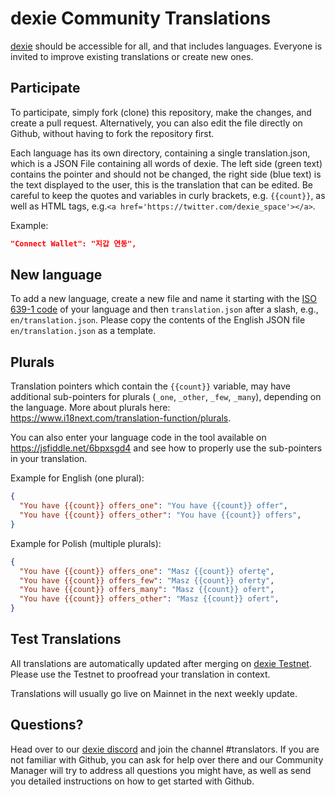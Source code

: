 # dexie Community Translations

[dexie](https://dexie.space) should be accessible for all, and that includes languages. Everyone is invited to improve existing translations or create new ones.

## Participate
To participate, simply fork (clone) this repository, make the changes, and create a pull request. Alternatively, you can also edit the file directly on Github, without having to fork the repository first.

Each language has its own directory, containing a single translation.json, which is a JSON File containing all words of dexie. The left side (green text) contains the pointer and should not be changed, the right side (blue text) is the text displayed to the user, this is the translation that can be edited. Be careful to keep the quotes and variables in curly brackets, e.g. `{{count}}`, as well as HTML tags, e.g.`<a href='https://twitter.com/dexie_space'></a>`.

Example:
```json
"Connect Wallet": "지갑 연동",
```

## New language
To add a new language, create a new file and name it starting with the [ISO 639-1 code](https://en.wikipedia.org/wiki/List_of_ISO_639-1_codes) of your language and then `translation.json` after a slash, e.g., `en/translation.json`. Please copy the contents of the English JSON file `en/translation.json` as a template.

## Plurals
Translation pointers which contain the `{{count}}` variable, may have additional sub-pointers for plurals (`_one`, `_other`, `_few`, `_many`), depending on the language. More about plurals here: https://www.i18next.com/translation-function/plurals.

You can also enter your language code in the tool available on https://jsfiddle.net/6bpxsgd4 and see how to properly use the sub-pointers in your translation.

Example for English (one plural):
```json
{
  "You have {{count}} offers_one": "You have {{count}} offer",
  "You have {{count}} offers_other": "You have {{count}} offers",
}
```

Example for Polish (multiple plurals):
```json
{
  "You have {{count}} offers_one": "Masz {{count}} ofertę",
  "You have {{count}} offers_few": "Masz {{count}} oferty",
  "You have {{count}} offers_many": "Masz {{count}} ofert",
  "You have {{count}} offers_other": "Masz {{count}} ofert",
}
```

## Test Translations
All translations are automatically updated after merging on [dexie Testnet](https://testnet.dexie.space). Please use the Testnet to proofread your translation in context.

Translations will usually go live on Mainnet in the next weekly update.

## Questions?
Head over to our [dexie discord](https://discord.gg/3xUrkAxUmd) and join the channel #translators. If you are not familiar with Github, you can ask for help over there and our Community Manager will try to address all questions you might have, as well as send you detailed instructions on how to get started with Github.
